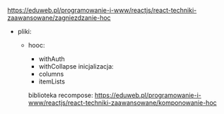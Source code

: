 https://eduweb.pl/programowanie-i-www/reactjs/react-techniki-zaawansowane/zagniezdzanie-hoc


- pliki: 
  - hooc:
    - withAuth
    - withCollapse
  inicjalizacja:
    - columns
    - itemLists

    biblioteka recompose:
    https://eduweb.pl/programowanie-i-www/reactjs/react-techniki-zaawansowane/komponowanie-hoc
